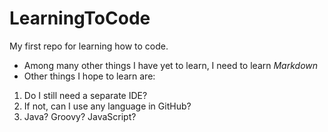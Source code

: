 # LearningToCode
My first repo for learning how to code.
- Among many other things I have yet to learn, I need to learn *Markdown*
- Other things I hope to learn are:
 1. Do I still need a separate IDE?
 2. If not, can I use any language in GitHub?
 3. Java? Groovy? JavaScript?
